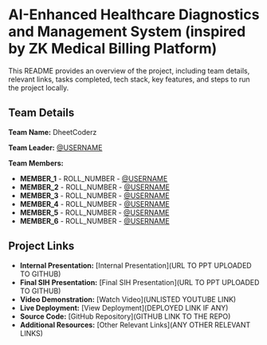 # AI-Enhanced Healthcare Diagnostics and Management System (inspired by ZK Medical Billing Platform)

This README provides an overview of the project, including team details, relevant links, tasks completed, tech stack, key features, and steps to run the project locally.

## Team Details

**Team Name:** DheetCoderz

**Team Leader:** [@USERNAME](https://github.com/AbhiTom2000)

**Team Members:**

- **MEMBER_1** - ROLL_NUMBER - [@USERNAME](https://github.com/AbhiTom2000)
- **MEMBER_2** - ROLL_NUMBER - [@USERNAME](https://github.com/Rishab1909)
- **MEMBER_3** - ROLL_NUMBER - [@USERNAME](https://github.com/shubhan1302)
- **MEMBER_4** - ROLL_NUMBER - [@USERNAME](https://github.com/janvi2716)
- **MEMBER_5** - ROLL_NUMBER - [@USERNAME](https://github.com/Soujit23)
- **MEMBER_6** - ROLL_NUMBER - [@USERNAME](https://github.com/savageTHEdevil)

## Project Links

- **Internal Presentation:** [Internal Presentation](URL TO PPT UPLOADED TO GITHUB)
- **Final SIH Presentation:** [Final SIH Presentation](URL TO PPT UPLOADED TO GITHUB)
- **Video Demonstration:** [Watch Video](UNLISTED YOUTUBE LINK)
- **Live Deployment:** [View Deployment](DEPLOYED LINK IF ANY)
- **Source Code:** [GitHub Repository](GITHUB LINK TO THE REPO)
- **Additional Resources:** [Other Relevant Links](ANY OTHER RELEVANT LINKS)

